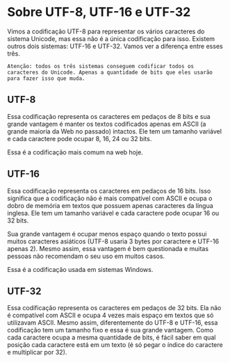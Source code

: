 # Sobre UTF-8, UTF-16 e UTF-32

Vimos a codificação UTF-8 para representar os vários caracteres do sistema Unicode, mas essa não é a única codificação para isso. Existem outros dois sistemas: UTF-16 e UTF-32. Vamos ver a diferença entre esses três.

    Atenção: todos os três sistemas conseguem codificar todos os caracteres do Unicode. Apenas a quantidade de bits que eles usarão para fazer isso que muda.

## UTF-8

Essa codificação representa os caracteres em pedaços de 8 bits e sua grande vantagem é manter os textos codificados apenas em ASCII (a grande maioria da Web no passado) intactos. Ele tem um tamanho variável e cada caractere pode ocupar 8, 16, 24 ou 32 bits.

Essa é a codificação mais comum na web hoje.

## UTF-16

Essa codificação representa os caracteres em pedaços de 16 bits. Isso significa que a codificação não é mais compatível com ASCII e ocupa o dobro de memória em textos que possuem apenas caracteres da língua inglesa. Ele tem um tamanho variável e cada caractere pode ocupar 16 ou 32 bits.

Sua grande vantagem é ocupar menos espaço quando o texto possui muitos caracteres asiáticos (UTF-8 usaria 3 bytes por caractere e UTF-16 apenas 2). Mesmo assim, essa vantagem é bem questionada e muitas pessoas não recomendam o seu uso em muitos casos.

Essa é a codificação usada em sistemas Windows.

## UTF-32

Essa codificação representa os caracteres em pedaços de 32 bits. Ela não é compatível com ASCII e ocupa 4 vezes mais espaço em textos que só utilizavam ASCII. Mesmo assim, diferentemente do UTF-8 e UTF-16, essa codificação tem um tamanho fixo e essa é sua grande vantagem. Como cada caractere ocupa a mesma quantidade de bits, é fácil saber em qual posição cada caractere está em um texto (é só pegar o índice do caractere e multiplicar por 32).

